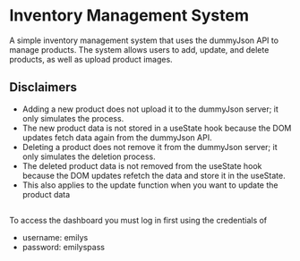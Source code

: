 # Inventory Management System

A simple inventory management system that uses the dummyJson API to manage products. The system allows users to add, update, and delete products, as well as upload product images.

## Disclaimers

- Adding a new product does not upload it to the dummyJson server; it only simulates the process.
- The new product data is not stored in a useState hook because the DOM updates fetch data again from the dummyJson API.
- Deleting a product does not remove it from the dummyJson server; it only simulates the deletion process.
- The deleted product data is not removed from the useState hook because the DOM updates refetch the data and store it in the useState.
- This also applies to the update function when you want to update the product data

##

To access the dashboard you must log in first using the credentials of

- username: emilys
- password: emilyspass
